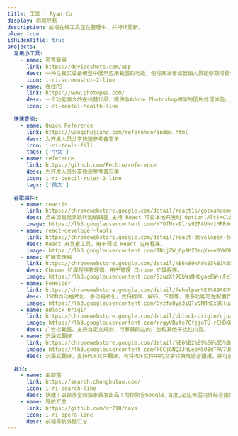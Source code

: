 ```yaml
---
title: 工具 | Ryan Co
display: 前端导航
description: 前端在线工具正在整理中，并持续更新。
plum: true
isHidenTitle: true
projects:
  常用小工具:
    - name: 带壳截屏
      link: https://deviceshots.com/app
      desc: 一种在真实设备模型中展示应用截图的功能，使得开发者或营销人员能够获得更专业、更具吸引力的应用展示效果。
      icon: i-ri-screenshot-2-line
    - name: 在线PS
      link: https://www.photopea.com/
      desc: 一个功能强大的在线替代品，提供与Adobe Photoshop相似的图片处理体验。用户无需下载安装即可在浏览器中打开并使用它来编辑照片、应用特效、滤镜、添加文本、裁剪或调整图片大小等。支持多种格式如PSD、XD、Sketch、XCF和RAW等，并具备实时链接状态检查，确保用户可以无缝访问此在线PS服务。
      icon: i-ri-mental-health-line

  快速查阅:
    - name: Quick Reference
      link: https://wangchujiang.com/reference/index.html
      desc: 为开发人员分享快速参考备忘单
      icon: i-ri-tools-fill
      tags: ['中文']
    - name: reference
      link: https://github.com/Fechin/reference
      desc: 为开发人员分享快速参考备忘单
      icon: i-ri-pencil-ruler-2-line
      tags: ['英文']

  谷歌插件:
    - name: react1s
      link: https://chromewebstore.google.com/detail/react1s/gpcoahaomdfmekggblkckofkgjggnjlp
      desc: 点击页面元素跳转到编辑器,支持 React 项目本地开发时 Option(Alt)+Click 页面上对应元素即可跳转到编辑器对应组件行列。
      image: https://lh3.googleusercontent.com/YYOfNcw9lrs9ZFAUNv1MRRXd68KsKJfnEG4cKjtURrjQ1uFYKmQ8ZRHIy6Zf1E5HeDzPv6tW4jOXZm7vPPEabooD0w=s60
    - name: react-developer-tools
      link: https://chromewebstore.google.com/detail/react-developer-tools/fmkadmapgofadopljbjfkapdkoienihi
      desc: React 开发者工具，用于调试 React 应用程序。
      image: https://lh3.googleusercontent.com/TNijZW_Gp9MZ3eqXkve0YWDEiHV-a2IpSpD6IJzrV3Y76GJcLEyzX2regTLemXzBHbHVqkKuxnnWDT34Cp4sNh-Y=s60
    - name: 扩展管理器
      link: https://chromewebstore.google.com/detail/%E6%89%A9%E5%B1%95%E7%AE%A1%E7%90%86%E5%99%A8%EF%BC%88extension-manager%EF%BC%89/gjldcdngmdknpinoemndlidpcabkggco
      desc: Chrome 扩展程序管理器，用于管理 Chrome 扩展程序。
      image: https://lh3.googleusercontent.com/BzuzXt7QbWsNHbgaeEW-nFe1inyQS4CtcY2QdXBbsyuf5ywVt4BEl3M1gluUVD1PTFv5hLMZ-NZJy9_7Ype5Zg1H08s=s60
    - name: FeHelper
      link: https://chromewebstore.google.com/detail/fehelper%E5%89%8D%E7%AB%AF%E5%8A%A9%E6%89%8B/pkgccpejnmalmdinmhkkfafefagiiiad
      desc: JSON自动格式化、手动格式化，支持排序、解码、下载等，更多功能可在配置页按需安装！
      image: https://lh3.googleusercontent.com/6yzfaOya3iQTv5NMnEx98luxTT-1WdOUbTQXIg5w96FOXlH_LDswkrjzIYZRqG1JCpcJ9jd8rPZD33xM--7GMGzUAQ=s60
    - name: uBlock Origin
      link: https://chromewebstore.google.com/detail/ublock-origin/cjpalhdlnbpafiamejdnhcphjbkeiagm
      image: https://lh3.googleusercontent.com/rrgyVBVte7CfjjeTU-rCHDKba7vtq-yn3o8-10p5b6QOj_2VCDAO3VdggV5fUnugbG2eDGPPjoJ9rsiU_tUZBExgLGc=s60
      desc: 广告拦截器，支持自定义规则，可屏蔽网站的广告和其他干扰性内容。
    - name: 沉浸式翻译
      link: https://chromewebstore.google.com/detail/%E6%B2%89%E6%B5%B8%E5%BC%8F%E7%BF%BB%E8%AF%91-%E5%8F%8C%E8%AF%AD%E5%AF%B9%E7%85%A7%E7%BD%91%E9%A1%B5%E7%BF%BB%E8%AF%91-pdf%E6%96%87%E6%A1%A3%E7%BF%BB%E8%AF%91/bpoadfkcbjbfhfodiogcnhhhpibjhbnh
      image: https://lh3.googleusercontent.com/FCCjGNQ3JhLebMSOBdTRV7UP5yMNa9lF5rsJxQ1B4gVcZy5V3vJIdIOh3DO7fCih1JfzIRbAHrxhhXjEUTMKtwdBDA=s60
      desc: 沉浸式翻译，支持PDF文件翻译，可将PDF文件中的文字转换成语音播报，并可选择是否朗读。

  其它:
    - name: 虫部落
      link: https://search.chongbuluo.com/
      icon: i-ri-search-line
      desc: 快搜！虫部落全网独家首发出品！为你聚合Google,百度,必应等国内外综合搜索和学术,资源,专业领域知识等垂直搜索。精准搜索,便捷交互！是你的网络搜索第一站！
    - name: 导航汇总
      link: https://github.com/rr210/navs
      icon: i-ri-opera-line
      desc: 前端导航外链汇总
---
```

<!-- @layout-full-width -->

<NavsTabs :description="frontmatter.description" />

<NavsList :projects="frontmatter.projects" />